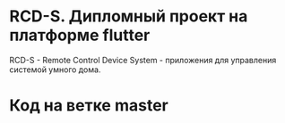 # RCD-S. Дипломный проект на платформе flutter
RCD-S - Remote Control Device System - приложения для управления системой умного дома.
# Код на ветке master
